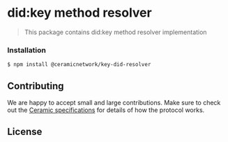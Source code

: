 # did:key method resolver 

> This package contains did:key method resolver implementation

### Installation
```
$ npm install @ceramicnetwork/key-did-resolver
```

## Contributing
We are happy to accept small and large contributions. Make sure to check out the [Ceramic specifications](https://github.com/ceramicnetwork/specs) for details of how the protocol works.

## License
